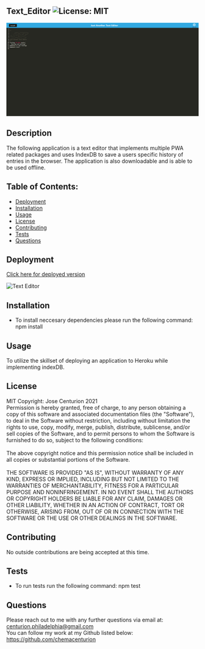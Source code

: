 
## Text_Editor ![License: MIT](https://img.shields.io/badge/License-MIT-yellow.svg)

![Text Editor](https://github.com/chemacenturion/Text_Editor/blob/main/client/src/images/Screenshot%20(177).png?raw=true)

## Description
The following application is a text editor that implements multiple PWA related packages and uses IndexDB to save a users specific history of entries in the browser. The application is also downloadable and is able to be used offline.

## Table of Contents:
* [Deployment](#Deployment)
* [Installation](#Installation)
* [Usage](#Usage)
* [License](#License)
* [Contributing](#Contributing)
* [Tests](#Tests)
* [Questions](#Questions)

## Deployment
[Click here for deployed version](https://secure-everglades-37067.herokuapp.com/)

![Text Editor](https://github.com/chemacenturion/Text_Editor/blob/main/client/src/images/JATE.gif?raw=true)

## Installation
* To install neccesary dependencies please run the following command:
npm install

## Usage
To utilize the skillset of deploying an application to Heroku while implementing indexDB.

## License
MIT Copyright: Jose Centurion 2021
<br/>
Permission is hereby granted, free of charge, to any person obtaining a copy of this software and associated documentation files (the "Software"), to deal in the Software without restriction, including without limitation the rights to use, copy, modify, merge, publish, distribute, sublicense, and/or sell copies of the Software, and to permit persons to whom the Software is furnished to do so, subject to the following conditions: <br/> <br/> The above copyright notice and this permission notice shall be included in all copies or substantial portions of the Software. <br/> <br/> THE SOFTWARE IS PROVIDED "AS IS", WITHOUT WARRANTY OF ANY KIND, EXPRESS OR IMPLIED, INCLUDING BUT NOT LIMITED TO THE WARRANTIES OF MERCHANTABILITY, FITNESS FOR A PARTICULAR PURPOSE AND NONINFRINGEMENT. IN NO EVENT SHALL THE AUTHORS OR COPYRIGHT HOLDERS BE LIABLE FOR ANY CLAIM, DAMAGES OR OTHER LIABILITY, WHETHER IN AN ACTION OF CONTRACT, TORT OR OTHERWISE, ARISING FROM, OUT OF OR IN CONNECTION WITH THE SOFTWARE OR THE USE OR OTHER DEALINGS IN THE SOFTWARE.

## Contributing
No outside contributions are being accepted at this time.

## Tests
* To run tests run the following command:
npm test

## Questions
Please reach out to me with any further questions via email at:
<br/>
centurion.philadelphia@gmail.com
<br/>
You can follow my work at my Github listed below:
<br/>
https://github.com/chemacenturion
